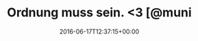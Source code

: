 ---
retweeted: false
source: <a href="https://about.twitter.com/products/tweetdeck" rel="nofollow">TweetDeck</a>
entities:
  user_mentions:
  - name: Munich Maker Lab
    screen_name: munichmakerlab
    indices:
    - '25'
    - '40'
    id_str: '1255634264'
    id: '1255634264'
  urls: []
  symbols: []
  media:
  - expanded_url: https://twitter.com/bascht/status/743784572396109824/photo/1
    indices:
    - '48'
    - '71'
    url: https://t.co/YDShnbL1wI
    media_url: http://pbs.twimg.com/media/ClJ0H1GWMAQ5jsa.jpg
    id_str: '743784566331158532'
    id: '743784566331158532'
    media_url_https: https://pbs.twimg.com/media/ClJ0H1GWMAQ5jsa.jpg
    sizes:
      thumb:
        w: '62'
        h: '62'
        resize: crop
      medium:
        w: '398'
        h: '62'
        resize: fit
      large:
        w: '398'
        h: '62'
        resize: fit
      small:
        w: '398'
        h: '62'
        resize: fit
    type: photo
    display_url: pic.twitter.com/YDShnbL1wI
  hashtags: []
display_text_range:
- '0'
- '71'
favorite_count: '6'
id_str: '743784572396109824'
truncated: false
retweet_count: '2'
id: '743784572396109824'
possibly_sensitive: false
created_at: Fri Jun 17 12:37:15 +0000 2016
favorited: false
full_text: |-
  Ordnung muss sein.
  &lt;3 [@munichmakerlab](https://twitter.com/munichmakerlab) Plenum
lang: de
extended_entities:
  media:
  - expanded_url: https://twitter.com/bascht/status/743784572396109824/photo/1
    indices:
    - '48'
    - '71'
    url: https://t.co/YDShnbL1wI
    media_url: http://pbs.twimg.com/media/ClJ0H1GWMAQ5jsa.jpg
    id_str: '743784566331158532'
    id: '743784566331158532'
    media_url_https: https://pbs.twimg.com/media/ClJ0H1GWMAQ5jsa.jpg
    sizes:
      thumb:
        w: '62'
        h: '62'
        resize: crop
      medium:
        w: '398'
        h: '62'
        resize: fit
      large:
        w: '398'
        h: '62'
        resize: fit
      small:
        w: '398'
        h: '62'
        resize: fit
    type: photo
    display_url: pic.twitter.com/YDShnbL1wI
tags:
- pesos:twitter
date: '2016-06-17T12:37:15+00:00'
src: https://twitter.com/bascht/status/743784572396109824
original_url: https://twitter.com/bascht/status/743784572396109824
type: twitter_tweet
media_url: https://img.bascht.com/twitter/pbs.twimg.com/media/ClJ0H1GWMAQ5jsa.jpg
text: |-
  Ordnung muss sein.
  &lt;3 [@munichmakerlab](https://twitter.com/munichmakerlab) Plenum
title: |-
  Ordnung muss sein.
  &lt;3 [@muni

---